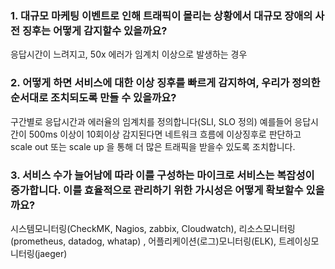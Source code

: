 ### 1. 대규모 마케팅 이벤트로 인해 트래픽이 몰리는 상황에서 대규모 장애의 사전 징후는 어떻게 감지할수 있을까요?
응답시간이 느려지고, 50x 에러가 임계치 이상으로 발생하는 경우  

### 2. 어떻게 하면 서비스에 대한 이상 징후를 빠르게 감지하여, 우리가 정의한 순서대로 조치되도록 만들 수 있을까요?
구간별로 응답시간과 에러율의 임계치를 정의합니다(SLI, SLO 정의) 예를들어 응답시간이 500ms 이상이 10회이상 감지된다면 네트워크 흐름에 이상징후로 판단하고 scale out 또는 scale up 을 통해 더 많은 트래픽을 받을수 있도록 조치합니다.

### 3. 서비스 수가 늘어남에 따라 이를 구성하는 마이크로 서비스는 복잡성이 증가합니다. 이를 효율적으로 관리하기 위한 가시성은 어떻게 확보할수 있을까요?
시스템모니터링(CheckMK, Nagios, zabbix, Cloudwatch), 리소스모니터링(prometheus, datadog, whatap) , 어플리케이션(로그)모니터링(ELK), 트레이싱모니터링(jaeger) 
